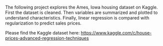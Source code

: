 The following project explores the Ames, Iowa housing dataset on Kaggle. First the dataset is cleaned. Then variables are summarized and plotted to understand characteristics. Finally, linear regression is compared with regularization to predict sales prices.

Please find the Kaggle dataset here: https://www.kaggle.com/c/house-prices-advanced-regression-techniques
